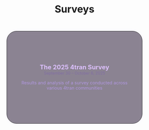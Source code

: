 # Surveys

<style>
h1 {
    text-align: center;
    font-size: 2rem !important;
    margin-bottom: 0.25rem !important;
}

.survey-gallery {
    text-align: center;
    padding: 3rem 2rem;
    color: #c8b7f0;
}

.card-grid {
    display: grid;
    gap: 1rem;
    max-width: 900px;
    margin: 0 auto;
}

.survey-card {
    background-color: rgba(26, 10, 40, 0.5);
    border: .1rem solid;
    border-color: var(--md-primary-fg-color);
    border-radius: 2rem;
    padding: 0 2rem;
    text-decoration: none;
    transition: all 0.25s ease;
    box-shadow: 0 0 10px rgba(150, 100, 255, 0.1);
    backdrop-filter: blur(8px);
    display: flex;
    flex-direction: column;
    justify-content: center;
    height: 300px;
    transition: all 200ms ease !important;
}
.survey-card:hover {
    background-color: var(--md-primary-fg-color);
    transform: translateY(-4px);
    box-shadow: 0 0 24px rgba(123, 0, 255, 0.5);
    color: #ffffff;
    text-shadow: 0 0 4px #00000050;
}

.survey-card h2 {
    margin-top: 0;
    margin-bottom: 0;
    color: #dcc0ffff;
    font-size: 1.25rem;
    font-variation-settings: 'wght' 500;
    transition: all 200ms ease !important;
}
.survey-card:hover h2 {
    color: #ffffff;
    text-shadow: 0 0 4px #00000050;
}

.survey-card .date {
    color: #816da5ff;
    font-size: 0.8rem;
    margin-top: 0;
    margin-bottom: 0;
}
.survey-card p {
    margin-bottom: 0.1rem;
    color: #b298e2ff;
    font-size: 0.9rem;
    font-variation-settings: 'wght' 350;
    transition: all 200ms ease !important;
}
.survey-card:hover p {
    color: #ffffff;
    text-shadow: 0 0 4px #00000050;
}
</style>

<div class="survey-gallery">
    <div class="card-grid">
        <a class="survey-card" href="4tran2025">
            <h2>The 2025 4tran Survey</h2>
            <p class="date">September 30 – October 6, 2025</p>
            <p>Results and analysis of a survey conducted across various 4tran communities</p>
        </a>
    </div>
</div>